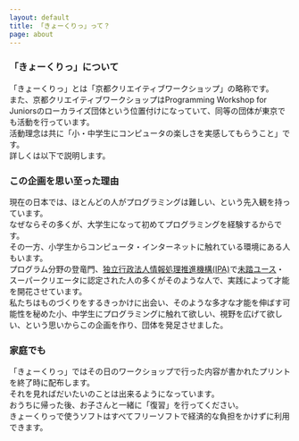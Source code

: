 ```yaml
---
layout: default
title: 「きょーくりっ」って？
page: about
---
```


### 「きょーくりっ」について
「きょーくりっ」とは「京都クリエイティブワークショップ」の略称です。  
また、京都クリエイティブワークショップはProgramming Workshop for Juniorsのローカライズ団体という位置付けになっていて、同等の団体が東京でも活動を行っています。  
活動理念は共に「小・中学生にコンピュータの楽しさを実感してもらうこと」です。  
詳しくは以下で説明します。  

### この企画を思い至った理由
現在の日本では、ほとんどの人がプログラミングは難しい、という先入観を持っています。  
なぜならその多くが、大学生になって初めてプログラミングを経験するからです。  
その一方、小学生からコンピュータ・インターネットに触れている環境にある人もいます。  
プログラム分野の登竜門、[独立行政法人情報処理推進機構(IPA)](http://www.ipa.go.jp/)で[未踏ユース](http://www.ipa.go.jp/jinzai/mitou/index.html)・スーパークリエータに認定された人の多くがそのような人で、実践によって才能を開花させています。  
私たちはものづくりをするきっかけに出会い、そのような多才な才能を伸ばす可能性を秘めた小、中学生にプログラミングに触れて欲しい、視野を広げて欲しい、という思いからこの企画を作り、団体を発足させました。  

### 家庭でも
「きょーくりっ」ではその日のワークショップで行った内容が書かれたプリントを終了時に配布します。  
それを見ればだいたいのことは出来るようになっています。  
おうちに帰った後、お子さんと一緒に「復習」を行ってください。  
きょーくりっで使うソフトはすべてフリーソフトで経済的な負担をかけずに利用できます。  
